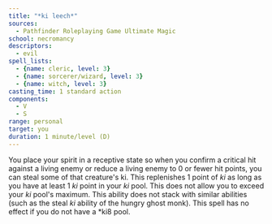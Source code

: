 ```yaml
---
title: "*ki leech*"
sources:
  - Pathfinder Roleplaying Game Ultimate Magic
school: necromancy
descriptors:
  - evil
spell_lists:
  - {name: cleric, level: 3}
  - {name: sorcerer/wizard, level: 3}
  - {name: witch, level: 3}
casting_time: 1 standard action
components:
  - V
  - S
range: personal
target: you
duration: 1 minute/level (D)
---
```


You place your spirit in a receptive state so when you confirm a critical hit against a living enemy or reduce a living enemy to 0 or fewer hit points, you can steal some of that creature's ki. This replenishes 1 point of *ki* as long as you have at least 1 *ki* point in your *ki* pool. This does not allow you to exceed your *ki* pool's maximum. This ability does not stack with similar abilities (such as the steal *ki* ability of the hungry ghost monk). This spell has no effect if you do not have a *ki8 pool.

